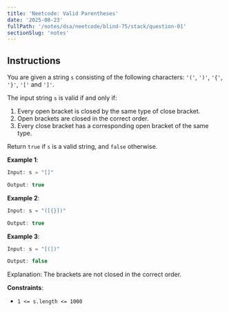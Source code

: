 ```yaml
---
title: 'Neetcode: Valid Parentheses'
date: '2025-08-23'
fullPath: '/notes/dsa/neetcode/blind-75/stack/question-01'
sectionSlug: 'notes'
---
```


## Instructions

You are given a string `s` consisting of the following characters: `'('`, `')'`, `'{'`, `'}'`, `'['` and `']'`.

The input string `s` is valid if and only if:

1. Every open bracket is closed by the same type of close bracket.
2. Open brackets are closed in the correct order.
3. Every close bracket has a corresponding open bracket of the same type.

Return `true` if `s` is a valid string, and `false` otherwise.

**Example 1**:

```java
Input: s = "[]"

Output: true
```

**Example 2**:

```java
Input: s = "([{}])"

Output: true
```

**Example 3**:

```java
Input: s = "[(])"

Output: false
```

Explanation: The brackets are not closed in the correct order.

**Constraints**:

- `1 <= s.length <= 1000`
